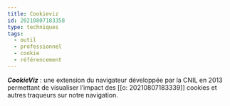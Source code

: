 ```yaml
---
title: Cookieviz
id: 20210807183358
type: techniques 
tags:
  - outil
  - professionnel
  - cookie
  - référencement
---
```

          

**_CookieViz_** : une extension du navigateur développée par la CNIL en 2013 permettant de visualiser l’impact des  [[o: 20210807183339]] cookies et autres traqueurs sur notre navigation.

